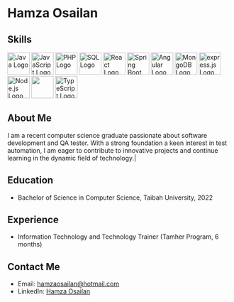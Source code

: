 # Hamza Osailan

## Skills
<p align="left">
    <a href="https://www.oracle.com/java/" target="_blank" rel="noopener noreferrer"><img src="https://brandslogos.com/wp-content/uploads/thumbs/java-logo-vector-1.svg" alt="Java Logo" width="50" height="50"></a>
    <a href="https://developer.mozilla.org/en-US/docs/Web/JavaScript" target="_blank" rel="noopener noreferrer"><img src="https://brandslogos.com/wp-content/uploads/thumbs/javascript-logo-vector.svg" alt="JavaScript Logo" width="50" height="50"></a>
    <a href="https://www.php.net/" target="_blank" rel="noopener noreferrer"><img src="https://brandslogos.com/wp-content/uploads/thumbs/php-logo-vector.svg" alt="PHP Logo" width="50" height="50"></a>
    <a href="https://www.mysql.com/" target="_blank" rel="noopener noreferrer"><img src="https://e7.pngegg.com/pngimages/354/683/png-clipart-logo-mysql-database-phpmyadmin-oracle-sql-logo-blue-text.png" alt="SQL Logo" width="50" height="50"></a>
    <a href="https://reactjs.org/" target="_blank" rel="noopener noreferrer"><img src="https://brandslogos.com/wp-content/uploads/thumbs/react-logo-vector.svg" alt="React Logo" width="50" height="50"></a>
    <a href="https://spring.io/projects/spring-boot" target="_blank" rel="noopener noreferrer"><img src="https://brandslogos.com/wp-content/uploads/thumbs/spring-logo-vector.svg" alt="Spring Boot Logo" width="50" height="50"></a>
    <a href="https://angular.io/" target="_blank" rel="noopener noreferrer"><img src="https://brandslogos.com/wp-content/uploads/thumbs/angular-logo-vector.svg" alt="Angular Logo" width="50" height="50"></a>
    <a href="https://www.mongodb.com/" target="_blank" rel="noopener noreferrer"><img src="https://brandslogos.com/wp-content/uploads/thumbs/mongodb-logo-vector.svg" alt="MongoDB Logo" width="50" height="50"></a>
<a href="https://nodejs.org/" target="_blank" rel="noopener noreferrer"><img src="https://upload.wikimedia.org/wikipedia/commons/6/64/Expressjs.png" alt="express.js Logo" width="50" height="50"></a>
    <a href="https://nodejs.org/" target="_blank" rel="noopener noreferrer"><img src="https://brandslogos.com/wp-content/uploads/thumbs/nodejs-logo-vector.svg" alt="Node.js Logo" width="50" height="50"></a>
   <a href="https://tailwindcss.com/" target="_blank" rel="noopener noreferrer"><img src="https://getlogovector.com/wp-content/uploads/2021/01/tailwind-css-logo-vector.png" width="50" height="50"></a>
<a href="https://www.typescriptlang.org/" target="_blank" rel="noopener noreferrer"><img src="https://upload.wikimedia.org/wikipedia/commons/4/4c/Typescript_logo_2020.svg" alt="TypeScript Logo" width="50" height="50"></a>
</p>


## About Me
I am a recent computer science graduate passionate about software development and QA tester. With a strong foundation a keen interest in test automation, I am eager to contribute to innovative projects and continue learning in the dynamic field of technology.|

## Education
- Bachelor of Science in Computer Science, Taibah University, 2022

## Experience
- Information Technology and Technology Trainer (Tamher Program, 6 months)

## Contact Me
- Email: hamzaosailan@hotmail.com
- LinkedIn: [Hamza Osailan](https://www.linkedin.com/in/hamza-osailan)
